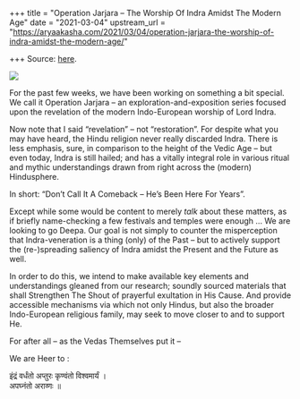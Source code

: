 +++
title = "Operation Jarjara – The Worship Of Indra Amidst The Modern Age"
date = "2021-03-04"
upstream_url = "https://aryaakasha.com/2021/03/04/operation-jarjara-the-worship-of-indra-amidst-the-modern-age/"

+++
Source: [here](https://aryaakasha.com/2021/03/04/operation-jarjara-the-worship-of-indra-amidst-the-modern-age/).

![](https://aryaakasha.files.wordpress.com/2021/03/operation-jarjara-arya-akasha.png?w=800)

For the past few weeks, we have been working on something a bit special.
We call it Operation Jarjara – an exploration-and-exposition series
focused upon the revelation of the modern Indo-European worship of Lord
Indra.

Now note that I said “revelation” – not “restoration”. For despite what
you may have heard, the Hindu religion never really discarded Indra.
There is less emphasis, sure, in comparison to the height of the Vedic
Age – but even today, Indra is still hailed; and has a vitally integral
role in various ritual and mythic understandings drawn from right across
the (modern) Hindusphere.

In short: “Don’t Call It A Comeback – He’s Been Here For Years”.

Except while some would be content to merely *talk* about these matters,
as if briefly name-checking a few festivals and temples were enough … We
are looking to go Deepa. Our goal is not simply to counter the
misperception that Indra-veneration is a thing (only) of the Past – but
to actively support the (re-)spreading saliency of Indra amidst the
Present and the Future as well.

In order to do this, we intend to make available key elements and
understandings gleaned from our research; soundly sourced materials that
shall Strengthen The Shout of prayerful exultation in His Cause. And
provide accessible mechanisms via which not only Hindus, but also the
broader Indo-European religious family, may seek to move closer to and
to support He.

For after all – as the Vedas Themselves put it –

We are Heer to :

इंद्रं वर्धंतो अप्तुरः कृण्वंतो विश्वमार्यं ।  
अपघ्नंतो अराव्णः ॥
